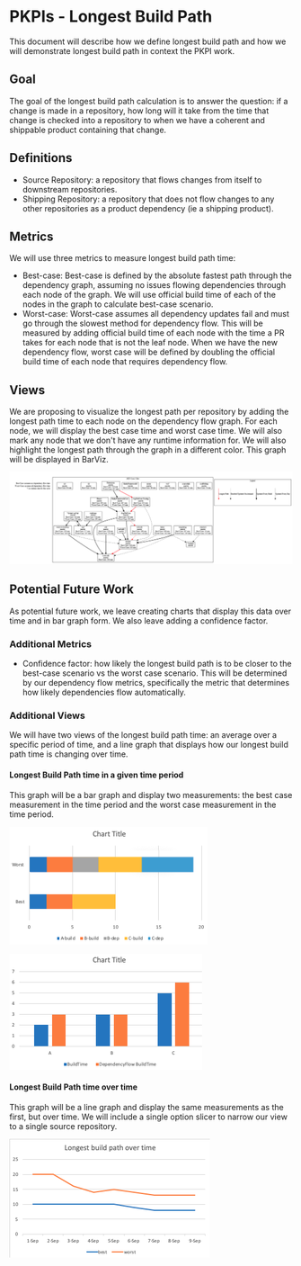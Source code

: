 # PKPIs - Longest Build Path

This document will describe how we define longest build path and how we will demonstrate longest build path in context the PKPI work.

## Goal

The goal of the longest build path calculation is to answer the question: if a change is made in a repository, how long will it take from the time that change is checked into a repository to when we have a coherent and shippable product containing that change.

## Definitions

* Source Repository: a repository that flows changes from itself to downstream repositories.
* Shipping Repository: a repository that does not flow changes to any other repositories as a product dependency (ie a shipping product).

## Metrics

We will use three metrics to measure longest build path time:

* Best-case: Best-case is defined by the absolute fastest path through the dependency graph, assuming no issues flowing dependencies through each node of the graph. We will use official build time of each of the nodes in the graph to calculate best-case scenario.
* Worst-case: Worst-case assumes all dependency updates fail and must go through the slowest method for dependency flow. This will be measured by adding official build time of each node with the time a PR takes for each node that is not the leaf node. When we have the new dependency flow, worst case will be defined by doubling the official build time of each node that requires dependency flow.

## Views

We are proposing to visualize the longest path per repository by adding the longest path time to each node on the dependency flow graph. For each node, we will display the best case time and worst case time. We will also mark any node that we don't have any runtime information for. We will also highlight the longest path through the graph in a different color. This graph will be displayed in BarViz.

![FlowGraph](./flowgraph.png)

## Potential Future Work

As potential future work, we leave creating charts that display this data over time and in bar graph form. We also leave adding a confidence factor.

### Additional Metrics

* Confidence factor: how likely the longest build path is to be closer to the best-case scenario vs the worst case scenario. This will be determined by our dependency flow metrics, specifically the metric that determines how likely dependencies flow automatically.

### Additional Views

We will have two views of the longest build path time: an average over a specific period of time, and a line graph that displays how our longest build path time is changing over time.

#### Longest Build Path time in a given time period

This graph will be a bar graph and display two measurements: the best case measurement in the time period and the worst case measurement in the time period.

![LongestBuildPathStacked](./lbp-stacked.png)

![LongestBuildPathBreakdown](./lbp-breakdown.png)

#### Longest Build Path time over time

This graph will be a line graph and display the same measurements as the first, but over time. We will include a single option slicer to narrow our view to a single source repository.

![LongestBuildPathOverTime](./lbp-ot.png)